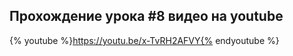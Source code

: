 ## Прохождение урока #8 видео на youtube

{% youtube %}https://youtu.be/x-TvRH2AFVY{% endyoutube %}

